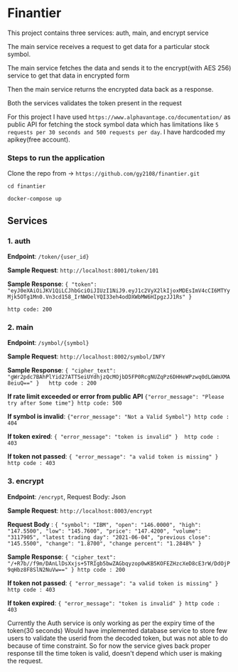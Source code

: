 # Finantier

This project contains three services: auth, main, and encrypt service

The main service receives a request to get data for a particular stock symbol.

The main service fetches the data and sends it to the encrypt(with AES 256) service to get that data in encrypted form

Then the main service returns the encrypted data back as a response.

Both the services validates the token present in the request 

For this project I have used ```https://www.alphavantage.co/documentation/``` as public API for fetching the stock symbol data
which has limitations like ```5 requests per 30 seconds and 500 requests per day```. I have hardcoded my apikey(free account).

### Steps to run the application
Clone the repo from -> ```https://github.com/gy2108/finantier.git```

```cd finantier```

```docker-compose up```

## Services
### 1.  auth
**Endpoint**: ```/token/{user_id}```

**Sample Request**: ```http://localhost:8001/token/101```

**Sample Response**: ```{
    "token": "eyJ0eXAiOiJKV1QiLCJhbGciOiJIUzI1NiJ9.eyJ1c2VyX2lkIjoxMDEsImV4cCI6MTYyMjk5OTg1Mn0.Vn3cd158_IrNWOelYQI33eh4odDXWbMW6HIpgzJJ1Rs"
        }```

```http code: 200```
        
### 2. main
**Endpoint**: ```/symbol/{symbol}```

**Sample Request**: ```http://localhost:8002/symbol/INFY```


**Sample Response**: ```{
    "cipher_text": "gWr2pdc7BAhPlYid27ATTSeiUYdhjzQcMOjbD5FP0RcgNUZqPz6DHHeWPzwq0dLGWmXMA8eiuQ=="
}   http code : 200```

**If rate limit exceeded or error from public API** ```{"error_message": "Please try after Some time"} http code: 500```

**If symbol is invalid**: ```{"error_message": "Not a Valid Symbol"} http code : 404```

**If token exired**: ```{
    "error_message": "token is invalid"
}  http code : 403```

**If token not passed**: ```{
    "error_message": "a valid token is missing"
} http code : 403```


### 3. encrypt
**Endpoint**: ```/encrypt```, Request Body: Json 

**Sample Request**: ```http://localhost:8003/encrypt```

**Request Body** : ```{
        "symbol": "IBM",
        "open": "146.0000",
        "high": "147.5500",
        "low": "145.7600",
        "price": "147.4200",
        "volume": "3117905",
        "latest trading day": "2021-06-04",
        "previous close": "145.5500",
        "change": "1.8700",
        "change percent": "1.2848%"
    }```
    
**Sample Response**: ```{
    "cipher_text": "/+R7b//f9m/DAnLlDsXxjs+5TRIgb5bwZAGbqyzop0wKB5KOFEZHzcXeD8cE3rW/DdOjP9qHbz8F8SlN2NuVw=="
} http code : 200```

**If token not passed**: ```{
    "error_message": "a valid token is missing"
} http code : 403```

**If token expired**: ```{
    "error_message": "token is invalid"
} http code : 403```


Currently the Auth service is only working as per the expiry time of the token(30 seconds)
Would have implemented database service to store few users to validate the userid from the decoded token, but was not able to do because of time constraint.
So for now the service gives back proper response till the time token is valid, doesn't depend which user is making the request.
